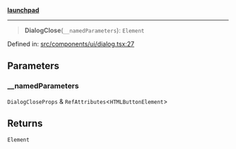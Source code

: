 [**launchpad**](index.md)

***

> **DialogClose**(`__namedParameters`): `Element`

Defined in: [src/components/ui/dialog.tsx:27](https://github.com/victorbratov/launchpad/blob/3cec89d9fa4be2794c552b4b2e488c08b6798868/src/components/ui/dialog.tsx#L27)

## Parameters

### \_\_namedParameters

`DialogCloseProps` & `RefAttributes`\<`HTMLButtonElement`\>

## Returns

`Element`
